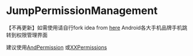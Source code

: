 # JumpPermissionManagement
【不再更新】如需使用请自行fork
idea from [here](http://www.jianshu.com/p/b5c494dba0bc)
Android各大手机品牌手机跳转到权限管理界面

建议使用[AndPermission](https://github.com/yanzhenjie/AndPermission)
或[XXPermissions](https://github.com/getActivity/XXPermissions)